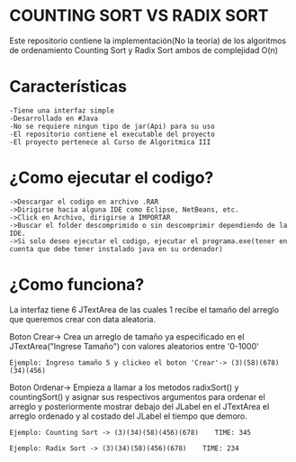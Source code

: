 # COUNTING SORT VS RADIX SORT

Este repositorio contiene la implementación(No la teoría) de los algoritmos de ordenamiento Counting Sort y Radix Sort ambos de complejidad O(n)

# Características

	-Tiene una interfaz simple 
	-Desarrollado en #Java 
	-No se requiere ningun tipo de jar(Api) para su uso
	-El repositorio contiene el executable del proyecto 
	-El proyecto pertenece al Curso de Algoritmica III

# ¿Como ejecutar el codigo?

	->Descargar el codigo en archivo .RAR 
	->Dirigirse hacia alguna IDE como Eclipse, NetBeans, etc.
	->Click en Archivo, dirigirse a IMPORTAR 
	->Buscar el folder descomprimido o sin descomprimir dependiendo de la IDE.
	->Si solo deseo ejecutar el codigo, ejecutar el programa.exe(tener en cuenta que debe tener instalado java en su ordenador) 

# ¿Como funciona?

La interfaz tiene 6 JTextArea de las cuales 1 recibe el tamaño del arreglo que queremos crear con data aleatoria.

Boton Crear-> Crea un arreglo de tamaño ya especificado en el JTextArea("Ingrese Tamaño") con valores aleatorios entre '0-1000'

	Ejemplo: Ingreso tamaño 5 y clickeo el boton 'Crear'-> (3)(58)(678)(34)(456) 

Boton Ordenar-> Empieza a llamar a los metodos radixSort() y countingSort() y asignar sus respectivos argumentos para ordenar el arreglo y posteriormente mostrar debajo del JLabel en el JTextArea el arreglo ordenado y al costado del JLabel el tiempo que demoro.

	Ejemplo: Counting Sort -> (3)(34)(58)(456)(678)    TIME: 345					

	Ejemplo: Radix Sort -> (3)(34)(58)(456)(678)    TIME: 234
